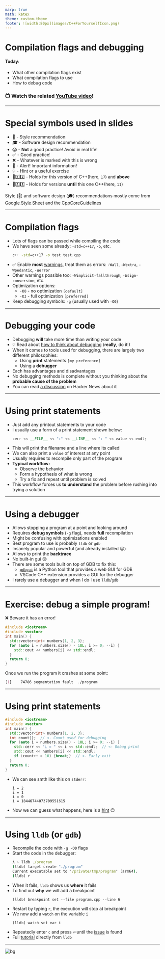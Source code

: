 ```yaml
---
marp: true
math: katex
theme: custom-theme
footer: ![width:80px](images/C++ForYourselfIcon.png)
---
```


# Compilation flags and debugging

#### Today:
- What other compilation flags exist
- What compilation flags to use
- How to debug code

### 📺 Watch the related [YouTube video](https://youtu.be/NTlcDv7W2-c)!

---
# Special symbols used in slides
- 🎨 - Style recommendation
- 🎓 - Software design recommendation
- 😱 - **Not** a good practice! Avoid in real life!
- ✅ - Good practice!
- ❌ - Whatever is marked with this is wrong
- 🚨 - Alert! Important information!
- 💡 - Hint or a useful exercise
- 🔼1️⃣7️⃣ - Holds for this version of C++(here, `17`) and **above**
- 🔽1️⃣1️⃣ - Holds for versions **until** this one C++(here, `11`)

Style (🎨) and software design (🎓) recommendations mostly come from [Google Style Sheet](https://google.github.io/styleguide/cppguide.html) and the [CppCoreGuidelines](https://isocpp.github.io/CppCoreGuidelines/CppCoreGuidelines)

---
# Compilation flags
- Lots of flags can be passed while compiling the code
- We have seen some already: `-std=c++17`, `-o`, etc.
  ```cmd
  c++ -std=c++17 -o test test.cpp
  ```
- ✅ Enable **most** [warnings](https://gcc.gnu.org/onlinedocs/gcc/gcc-command-options/options-to-request-or-suppress-warnings.html#cmdoption-Wall), treat them as errors:
  `-Wall`, `-Wextra`, `-Wpedantic`, `-Werror`
- Other warnings possible too:
  `-Wimplicit-fallthrough`, `-Wsign-conversion`, etc.
- Optimization options:
  - `-O0` - no optimization `[default]`
  - `-O3` - full optimization `[preferred]`
- Keep debugging symbols: `-g` (usually used with `-O0`)

---
# Debugging your code
- Debugging **will** take more time than writing your code
- :bulb: Read about [how to think about debugging](https://github.com/kmille/linux-debugging/blob/1e863038859420a50e2ebe3e7e18362aa70e8f57/mindset.md) (**really**, do it!)
- When it comes to tools used for debugging,
  there are largely two different philosophies:
  - Using **print** statements `[my preference]`
  - Using a **debugger**
- Each has advantages and disadvantages
- No debugging methods is complete without you thinking about the **probable cause of the problem**
- You can read [a discussion](https://news.ycombinator.com/item?id=26925570) on Hacker News about it

---
# Using print statements
- Just add any printout statements to your code
- I usually use a form of a print statement shown below:
  <!--
  `CPP_SETUP_START`
  #include <iostream>
  using std::cerr;
  using std::endl;
  int main() {
    int value{};
    $PLACEHOLDER
    return 0;
  }
  `CPP_SETUP_END`
  -->
  ```cpp
  cerr << __FILE__ << ":" << __LINE__ << ": " << value << endl;
  ```
- This will print the filename and a line where its called
- We can also print a `value` of interest at any point
- Usually requires to recompile only part of the program
- **Typical workflow:**
  - Observe the behavior
  - Form a hypothesis of what is wrong
  - Try a fix and repeat until problem is solved
- This workflow forces us **to understand** the problem before rushing into trying a solution
---
# Using a debugger
- Allows stopping a program at a point and looking around
- Requires **debug symbols** (`-g` flag), needs **full** recompilation
- Might be confusing with optimizations enabled
- Best program to use is probably `lldb` or `gdb`
- Insanely popular and powerful (and already installed :wink:)
- Allows to print the **backtrace**
- No built-in gui :cry:
- There are some tools built on top of GDB to fix this:
  - [`gdbgui`](https://gdbgui.com/) is a Python tool that provides a web GUI for GDB
  - VSCode C++ extension provides a GUI for the debugger
- I rarely use a debugger and when I do I use `lldb`/`gdb`
---
# Exercise: debug a simple program!
:x: Beware it has an error!
```cpp
#include <iostream>
#include <vector>
int main() {
  std::vector<int> numbers{1, 2, 3};
  for (auto i = numbers.size() - 1UL; i >= 0; --i) {
    std::cout << numbers[i] << std::endl;
  }
  return 0;
}
```
Once we run the program it crashes at some point:
```css
[1]    74786 segmentation fault  ./program
```
---
# Using print statements
```cpp
#include <iostream>
#include <vector>
int main() {
  std::vector<int> numbers{1, 2, 3};
  int count{};  // <- Count used for debugging
  for (auto i = numbers.size() - 1UL; i >= 0; --i) {
    std::cerr << "i = " << i << std::endl;  // <- Debug print
    std::cout << numbers[i] << std::endl;
    if (count++ > 10) {break;}  // <- Early exit
  }
  return 0;
}
```
- We can see smth like this on `stderr`:
  ```
  i = 2
  i = 1
  i = 0
  i = 18446744073709551615
  ```
- Now we can guess what happens, here is a [hint](cpp_basic_types_and_variables.md#be-careful-with-unsigned-integers) :wink:
---
# Using `lldb` (or `gdb`)
- Recompile the code with `-g -O0` flags
- Start the code in the debugger:
  ```cmd
  λ › lldb ./program
  (lldb) target create "./program"
  Current executable set to '/private/tmp/program' (arm64).
  (lldb) r
  ```
- When it fails, `lldb` shows us **where** it fails
- To find out **why** we will add a breakpoint
  ```
  (lldb) breakpoint set --file program.cpp --line 6
  ```
- Restart by typing `r`, the execution will stop at breakpoint
- We now add a `watch` on the variable `i`
  ```
  (lldb) watch set var i
  ```
- Repeatedly enter `c` and press <kbd>⏎</kbd> until the [issue](cpp_basic_types_and_variables.md#be-careful-with-unsigned-integers) is found
- Full [tutorial](https://lldb.llvm.org/use/tutorial.html) directly from `lldb`
---


![bg](https://fakeimg.pl/1280x1024/226699/fff/?text=Good%20luck!&font=bebas)
